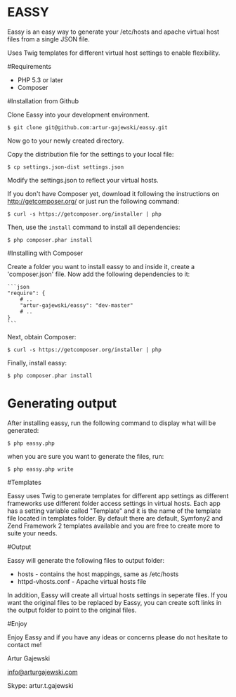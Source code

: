 EASSY
=====

Eassy is an easy way to generate your /etc/hosts and apache virtual host files from a single JSON file.

Uses Twig templates for different virtual host settings to enable flexibility.

#Requirements

- PHP 5.3 or later
- Composer

#Installation from Github

Clone Eassy into your development environment.

    $ git clone git@github.com:artur-gajewski/eassy.git

Now go to your newly created directory.

Copy the distribution file for the settings to your local file:

    $ cp settings.json-dist settings.json

Modify the settings.json to reflect your virtual hosts.

If you don't have Composer yet, download it following the instructions on
http://getcomposer.org/ or just run the following command:

    $ curl -s https://getcomposer.org/installer | php

Then, use the `install` command to install all dependencies:

    $ php composer.phar install

#Installing with Composer

Create a folder you want to install eassy to and inside it, create a 'composer.json' file. Now add the following dependencies to it:

    ```json
    "require": {
        # ..
        "artur-gajewski/eassy": "dev-master"
        # ..
    }
    ```

Next, obtain Composer:

    $ curl -s https://getcomposer.org/installer | php

Finally, install eassy:

    $ php composer.phar install

# Generating output

After installing eassy, run the following command to display what will be generated:

    $ php eassy.php

when you are sure you want to generate the files, run:

    $ php eassy.php write

#Templates

Eassy uses Twig to generate templates for different app settings as different frameworks use different folder access
settings in virtual hosts. Each app has a setting variable called "Template" and it is the name of the template file
located in templates folder. By default there are default, Symfony2 and Zend Framework 2 templates available and you
are free to create more to suite your needs.

#Output

Eassy will generate the following files to output folder:

- hosts - contains the host mappings, same as /etc/hosts
- httpd-vhosts.conf - Apache virtual hosts file

In addition, Eassy will create all virtual hosts settings in seperate files.
If you want the original files to be replaced by Eassy, you can create soft links in the output folder to
point to the original files.

#Enjoy

Enjoy Eassy and if you have any ideas or concerns please do not hesitate to contact me!

Artur Gajewski

info@arturgajewski.com

Skype: artur.t.gajewski